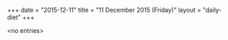 +++
date = "2015-12-11"
title = "11 December 2015 (Friday)"
layout = "daily-diet"
+++

\<no entries\>